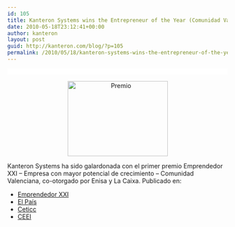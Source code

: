 ```yaml
---
id: 105
title: Kanteron Systems wins the Entrepreneur of the Year (Comunidad Valenciana) Award
date: 2010-05-18T23:12:41+00:00
author: kanteron
layout: post
guid: http://kanteron.com/blog/?p=105
permalink: /2010/05/18/kanteron-systems-wins-the-entrepreneur-of-the-year-award/
---
```

<p style="font-family: Verdana, Arial, Helvetica, sans-serif;font-size: 10px;background-color: #ffffff;font: normal normal normal 1em/1.3em Georgia, 'Times New Roman', Times, serif;line-height: normal;padding: 0.5em">
  <p style="text-align: center">
    <img src="http://ceeivalencia.emprenemjunts.es/fotos/5981_foto2.JPG" alt="Premio" width="229" height="172" />
  </p>
  
  <p>
    Kanteron Systems ha sido galardonada con el primer premio Emprendedor XXI &#8211; Empresa con mayor potencial de crecimiento &#8211; Comunidad Valenciana, co-otorgado por Enisa y La Caixa. Publicado en:
  </p>
  
  <ul>
    <li>
      <a title="http://www.emprendedorxxi.es/index.php?mmod=newslc&file=details&iN=13" href="http://www.emprendedorxxi.es/index.php?mmod=newslc&file=details&iN=13" target="_blank">Emprendedor XXI</a>
    </li>
    <li>
      <a title="http://www.elpais.com/articulo/Comunidad/Valenciana/crisis/obstaculo/emprendedores/elpepiespval/20100519elpval_16/Tes" href="http://www.elpais.com/articulo/Comunidad/Valenciana/crisis/obstaculo/emprendedores/elpepiespval/20100519elpval_16/Tes" target="_blank">El País</a>
    </li>
    <li>
      <a title="http://www.ceticc.com/jovellanos/?p=2344" href="http://www.ceticc.com/jovellanos/?p=2344" target="_blank">Ceticc</a>
    </li>
    <li>
      <a title="http://ceeivalencia.emprenemjunts.es/index.php?op=8&n=2229&nl=1" href="http://ceeivalencia.emprenemjunts.es/index.php?op=8&n=2229&nl=1" target="_blank">CEEI</a>
    </li>
  </ul>